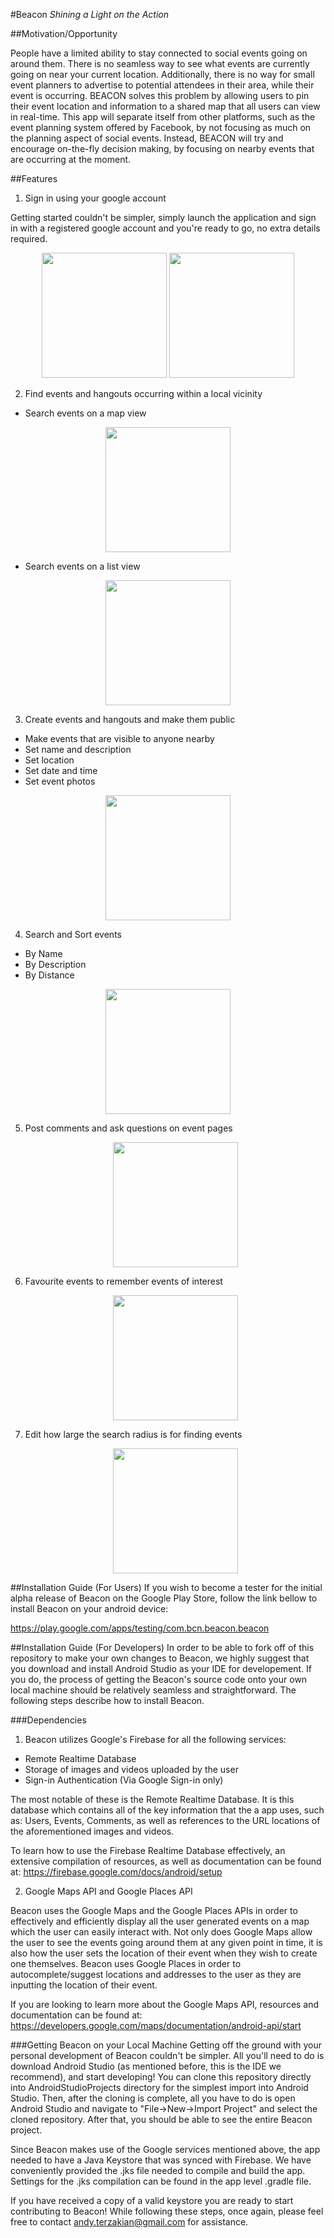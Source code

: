 #Beacon
*Shining a Light on the Action*

##Motivation/Opportunity

People have a limited ability to stay connected to social events going on around them. 
There is no seamless way to see what events are currently going on near your current location. 
Additionally, there is no way for small event planners to advertise to potential attendees in their area, while their event is occurring. 
BEACON solves this problem by allowing users to pin their event location and information to a shared map that all users can view in real-time. 
This app will separate itself from other platforms, such as the event planning system offered by Facebook, by not focusing as much on the planning aspect of social events. 
Instead, BEACON will try and encourage on-the-fly decision making, by focusing on nearby events that are occurring at the moment. 

##Features

1. Sign in using your google account
   
  Getting started couldn't be simpler, simply launch the application and sign in with a registered google account and you're ready to     go, no extra details required.
    
   <div style="text-align:center">
   <img src="https://github.com/lsaccoz/Beacon/blob/master/res_demo/splash.png" width="200">
   <img src="https://github.com/lsaccoz/Beacon/blob/master/res_demo/sign_in_photo.png" width="200">
   </div>


2. Find events and hangouts occurring within a local vicinity

  * Search events on a map view 
  
   <div style="text-align:center">
   <img src="https://github.com/lsaccoz/Beacon/blob/master/res_demo/world_view.png" width="200">
   </div>
   
  * Search events on a list view
  
   <div style="text-align:center">
   <img src="https://github.com/lsaccoz/Beacon/blob/master/res_demo/list_view.png" width="200">
   </div>

3. Create events and hangouts and make them public 

  * Make events that are visible to anyone nearby
  * Set name and description
  * Set location
  * Set date and time
  * Set event photos
  
   <div style="text-align:center">
   <img src="https://github.com/lsaccoz/Beacon/blob/master/res_demo/create_event_page.jpg" width="200">
   </div>

4. Search and Sort events

  * By Name
  * By Description
  * By Distance
  
   <div style="text-align:center">
   <img src="https://github.com/lsaccoz/Beacon/blob/master/res_demo/search_feature.png" width="200">
   </div>

5. Post comments and ask questions on event pages

   <div style="text-align:center">
   <img src="https://github.com/lsaccoz/Beacon/blob/master/res_demo/comments_example.png" width="200">
   </div>

6. Favourite events to remember events of interest

   <div style="text-align:center">
   <img src="https://github.com/lsaccoz/Beacon/blob/master/res_demo/favourites_page.png" width="200">
   </div>

7. Edit how large the search radius is for finding events

   <div style="text-align:center">
   <img src="https://github.com/lsaccoz/Beacon/blob/master/res_demo/settings_page.png" width="200">
   </div>

##Installation Guide (For Users)
If you wish to become a tester for the initial alpha release of Beacon on the Google Play Store, follow the link bellow to install Beacon on your android device:

https://play.google.com/apps/testing/com.bcn.beacon.beacon

##Installation Guide (For Developers)
In order to be able to fork off of this repository to make your own changes to Beacon, we highly suggest that you download and install  Android Studio as your IDE for developement. If you do, the process of getting the Beacon's source code onto your own local machine should be relatively seamless and straightforward. The following steps describe how to install Beacon.

###Dependencies
1. Beacon utilizes Google's Firebase for all the following services:

  * Remote Realtime Database
  * Storage of images and videos uploaded by the user
  * Sign-in Authentication (Via Google Sign-in only)
 
 The most notable of these is the Remote Realtime Database. It is this database which contains all of the key information that the a app uses, such as: Users, Events, Comments, as well as references to the URL locations of the aforementioned images and videos. 

 To learn how to use the Firebase Realtime Database effectively, an extensive compilation of resources, as well as documentation can be found at: https://firebase.google.com/docs/android/setup

2. Google Maps API and Google Places API

 Beacon uses the Google Maps and the Google Places APIs in order to effectively and efficiently display all the user generated events on a map which the user can easily interact with. Not only does Google Maps allow the user to see the events going around them at any given point in time, it is also how the user sets the location of their event when they wish to create one themselves. Beacon uses Google Places in order to autocomplete/suggest locations and addresses to the user as they are inputting the location of their event.
 
 If you are looking to learn more about the Google Maps API, resources and documentation can be found at: https://developers.google.com/maps/documentation/android-api/start
 
###Getting Beacon on your Local Machine
Getting off the ground with your personal development of Beacon couldn't be simpler. All you'll need to do is download Android Studio (as mentioned before, this is the IDE we recommend), and start developing! You can clone this repository directly into AndroidStudioProjects directory for the simplest import into Android Studio. Then, after the cloning is complete, all you have to do is open Android Studio and navigate to "File->New->Import Project" and select the cloned repository. After that, you should be able to see the entire Beacon project.

Since Beacon makes use of the Google services mentioned above, the app needed to have a Java Keystore that was synced with Firebase. We have conveniently provided the .jks file needed to compile and build the app. Settings for the .jks compilation can be found in the app level .gradle file.

If you have received a copy of a valid keystore you are ready to start contributing to Beacon! While following these steps, once again, please feel free to contact andy.terzakian@gmail.com for assistance.
